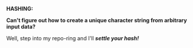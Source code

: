 **HASHING\:**  

**Can't figure out how to create a unique character string from arbitrary input data?**

Well, step into my repo-ring and I'll _**settle your hash!**_
